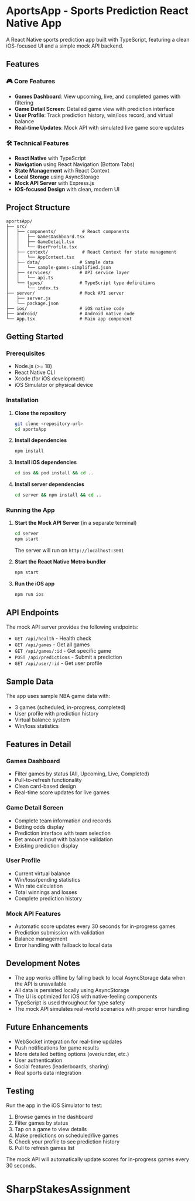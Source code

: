 # AportsApp - Sports Prediction React Native App

A React Native sports prediction app built with TypeScript, featuring a clean iOS-focused UI and a simple mock API backend.

## Features

### 🎮 Core Features

- **Games Dashboard**: View upcoming, live, and completed games with filtering
- **Game Detail Screen**: Detailed game view with prediction interface
- **User Profile**: Track prediction history, win/loss record, and virtual balance
- **Real-time Updates**: Mock API with simulated live game score updates

### 🛠 Technical Features

- **React Native** with TypeScript
- **Navigation** using React Navigation (Bottom Tabs)
- **State Management** with React Context
- **Local Storage** using AsyncStorage
- **Mock API Server** with Express.js
- **iOS-focused Design** with clean, modern UI

## Project Structure

```
aportsApp/
├── src/
│   ├── components/          # React components
│   │   ├── GamesDashboard.tsx
│   │   ├── GameDetail.tsx
│   │   └── UserProfile.tsx
│   ├── context/             # React Context for state management
│   │   └── AppContext.tsx
│   ├── data/               # Sample data
│   │   └── sample-games-simplified.json
│   ├── services/           # API service layer
│   │   └── api.ts
│   └── types/              # TypeScript type definitions
│       └── index.ts
├── server/                 # Mock API server
│   ├── server.js
│   └── package.json
├── ios/                    # iOS native code
├── android/                # Android native code
└── App.tsx                 # Main app component
```

## Getting Started

### Prerequisites

- Node.js (>= 18)
- React Native CLI
- Xcode (for iOS development)
- iOS Simulator or physical device

### Installation

1. **Clone the repository**

   ```bash
   git clone <repository-url>
   cd aportsApp
   ```

2. **Install dependencies**

   ```bash
   npm install
   ```

3. **Install iOS dependencies**

   ```bash
   cd ios && pod install && cd ..
   ```

4. **Install server dependencies**
   ```bash
   cd server && npm install && cd ..
   ```

### Running the App

1. **Start the Mock API Server** (in a separate terminal)

   ```bash
   cd server
   npm start
   ```

   The server will run on `http://localhost:3001`

2. **Start the React Native Metro bundler**

   ```bash
   npm start
   ```

3. **Run the iOS app**
   ```bash
   npm run ios
   ```

## API Endpoints

The mock API server provides the following endpoints:

- `GET /api/health` - Health check
- `GET /api/games` - Get all games
- `GET /api/games/:id` - Get specific game
- `POST /api/predictions` - Submit a prediction
- `GET /api/user/:id` - Get user profile

## Sample Data

The app uses sample NBA game data with:

- 3 games (scheduled, in-progress, completed)
- User profile with prediction history
- Virtual balance system
- Win/loss statistics

## Features in Detail

### Games Dashboard

- Filter games by status (All, Upcoming, Live, Completed)
- Pull-to-refresh functionality
- Clean card-based design
- Real-time score updates for live games

### Game Detail Screen

- Complete team information and records
- Betting odds display
- Prediction interface with team selection
- Bet amount input with balance validation
- Existing prediction display

### User Profile

- Current virtual balance
- Win/loss/pending statistics
- Win rate calculation
- Total winnings and losses
- Complete prediction history

### Mock API Features

- Automatic score updates every 30 seconds for in-progress games
- Prediction submission with validation
- Balance management
- Error handling with fallback to local data

## Development Notes

- The app works offline by falling back to local AsyncStorage data when the API is unavailable
- All data is persisted locally using AsyncStorage
- The UI is optimized for iOS with native-feeling components
- TypeScript is used throughout for type safety
- The mock API simulates real-world scenarios with proper error handling

## Future Enhancements

- WebSocket integration for real-time updates
- Push notifications for game results
- More detailed betting options (over/under, etc.)
- User authentication
- Social features (leaderboards, sharing)
- Real sports data integration

## Testing

Run the app in the iOS Simulator to test:

1. Browse games in the dashboard
2. Filter games by status
3. Tap on a game to view details
4. Make predictions on scheduled/live games
5. Check your profile to see prediction history
6. Pull to refresh games list

The mock API will automatically update scores for in-progress games every 30 seconds.
# SharpStakesAssignment
